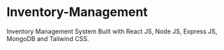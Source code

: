 # Inventory-Management
Inventory Management System Built with React JS, Node JS, Express JS, MongoDB and Tailwind CSS.

